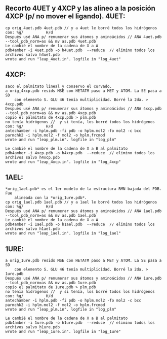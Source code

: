 Recorto 4UET y 4XCP y las alineo a la posición 4XCP (p/ no mover el ligando).
4UET:
-----
    cp orig_4uet.pdb 4uet.pdb // y a 4uet le borré todos los hidrógenos con: %g/          H/d
    Después usé ANA p/ renumerar sus átomos y aminoácidos // ANA 4uet.pdb --tool_pdb_norm=as && mv as.pdb 4uet.pdb
    Le cambié el nombre de la cadena de X a A
    pdb4amber -i 4uet.pdb -o h4uet.pdb  --reduce  // elimino todos los archivos salvo h4uet.pdb
    wrote and run "leap_4uet.in". logfile in "log_4uet"

4XCP:
-----
    saco el palmitato lineal y conservo el curvado. 
    a orig_4xcp.pdb resids MSE con HETATM paso a MET y ATOM. La SE pasa a SD
        con elemento S. GLU 46 tenía multiplicidad. Borré la 2da. > 4xcp.pdb
    Después usé ANA p/ renumerar sus átomos y aminoácidos // ANA 4xcp.pdb --tool_pdb_norm=as && mv as.pdb 4xcp.pdb
    copio el palmitato de 4xcp.pdb > plm.pdb
    no tenía hidrógenos //  y si tenía, los borré todos los hidrógenos con: %g/          H/d
    antechamber -i hplm.pdb -fi pdb -o hplm.mol2 -fo mol2 -c bcc
    parmchk2 -i hplm.mol2 -f mol2 -o hplm.frcmod
    wrote and run "leap_plm.in". logfile in "log_plm"

    Le cambié el nombre de la cadena de X a B al palmitato 
    pdb4amber -i 4xcp.pdb -o h4xcp.pdb  --reduce  // elimino todos los archivos salvo h4xcp.pdb
    wrote and run "leap_4xcp.in". logfile in "log_4xcp"

1AEL:
-----
    *orig_1ael.pdb* es el 1er modelo de la estructura RMN bajada del PDB. Fue
        alineada con la *orig_1ure.pdb*.
    cp orig_1ael.pdb 1ael.pdb // y a 1ael le borré todos los hidrógenos con: %g/          H/d
    Después usé ANA p/ renumerar sus átomos y aminoácidos // ANA 1ael.pdb --tool_pdb_norm=as && mv as.pdb 1ael.pdb
    Le cambié el nombre de la cadena de X a A
    pdb4amber -i 1ael.pdb -o h1ael.pdb  --reduce  // elimino todos los archivos salvo h1ael.pdb
    wrote and run "leap_1ael.in". logfile in "log_1ael"

1URE:
-----
    a orig_1ure.pdb resids MSE con HETATM paso a MET y ATOM. La SE pasa a SD
        con elemento S. GLU 46 tenía multiplicidad. Borré la 2da. > 1ure.pdb
    Después usé ANA p/ renumerar sus átomos y aminoácidos // ANA 1ure.pdb --tool_pdb_norm=as && mv as.pdb 1ure.pdb
    copio el palmitato de 1ure.pdb > plm.pdb
    no tenía hidrógenos //  y si tenía, los borré todos los hidrógenos con: %g/          H/d
    antechamber -i hplm.pdb -fi pdb -o hplm.mol2 -fo mol2 -c bcc
    parmchk2 -i hplm.mol2 -f mol2 -o hplm.frcmod
    wrote and run "leap_plm.in". logfile in "log_plm"

    Le cambié el nombre de la cadena de X a B al palmitato 
    pdb4amber -i 1ure.pdb -o h1ure.pdb  --reduce  // elimino todos los archivos salvo h1ure.pdb
    wrote and run "leap_1ure.in". logfile in "log_1ure"
